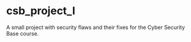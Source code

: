 # csb_project_I

A small project with security flaws and their fixes for the Cyber Security Base course.